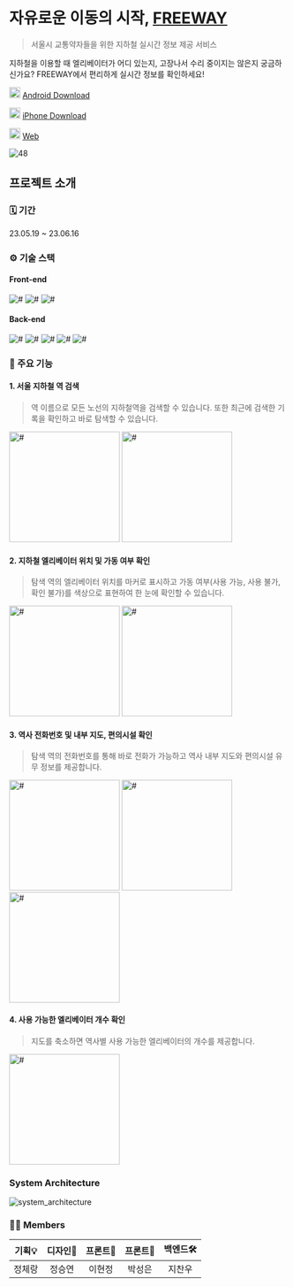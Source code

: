 # 자유로운 이동의 시작, [FREEWAY](https://github.com/FREEWAYseoul)

> 서울시 교통약자들을 위한 지하철 실시간 정보 제공 서비스

지하철을 이용할 때 엘리베이터가 어디 있는지, 고장나서 수리 중이지는 않은지 궁금하신가요? FREEWAY에서 편리하게 실시간 정보를 확인하세요!

<img src="https://github.com/FREEWAYseoul/.github/assets/69714701/0dfec54f-81d6-4f9b-97ee-8c17e142189e" width="20px" alt="#"/> [Android Download](https://play.google.com/store/apps/details?id=com.free.freeway)

<img src="https://github.com/FREEWAYseoul/.github/assets/69714701/39e1ddf2-9947-4dc2-884a-c80bdf6e4b85" width="20px" alt="#"/> [iPhone Download](https://apps.apple.com/kr/app/프리웨이/id6465698142)

<img src="https://github.com/FREEWAYseoul/.github/assets/77668478/d27bf638-b4d4-4839-accf-a729d0b8c9cf" width="20px" alt="#"/> [Web](https://freeway-seoul.vercel.app)

![48](https://github.com/SeSACTHON-FREE-WAY/.github/assets/69714701/40ea43d9-a95c-4a46-b667-b4c4922a1ea7)

## 프로젝트 소개

### 🗓️ 기간

23.05.19 ~ 23.06.16

### ⚙️ 기술 스택

#### Front-end

<img src="https://img.shields.io/badge/React-61DAFB?style=flat&logo=React&logoColor=white" alt="#"/> <img src="https://img.shields.io/badge/TypeScript-3178C6?style=flat&logo=TypeScript&logoColor=white" alt="#"/> <img src="https://img.shields.io/badge/styled components-DB7093?style=flat&logo=styled-components&logoColor=white" alt="#"/>

#### Back-end

<img src="https://img.shields.io/badge/Spring Boot-6DB33F?style=flat&logo=SpringBoot&logoColor=white" alt="#"/> <img src="https://img.shields.io/badge/Hibernate-59666C?style=flat&logo=Hibernate&logoColor=white" alt="#"/> <img src="https://img.shields.io/badge/MySQL-4479A1?style=flat&logo=MySQL&logoColor=white" alt="#"/> <img src="https://img.shields.io/badge/Selenium-43B02A?style=flat&logo=Selenium&logoColor=white" alt="#"/> <img src="https://img.shields.io/badge/OpenAI-412991?style=flat&logo=OpenAI&logoColor=white" alt="#"/>

### 📱 주요 기능

#### 1. 서울 지하철 역 검색

> 역 이름으로 모든 노선의 지하철역을 검색할 수 있습니다. 또한 최근에 검색한 기록을 확인하고 바로 탐색할 수 있습니다.

<img src="https://github.com/SeSACTHON-FREE-WAY/.github/assets/69714701/83e91545-16b4-4b6e-b305-ae9aa40ffe8c" width="200px" alt="#"> <img src="https://github.com/SeSACTHON-FREE-WAY/.github/assets/69714701/58b7486b-6eb5-464b-87ce-d69a83dab931" width="200px" alt="#">

#### 2. 지하철 엘리베이터 위치 및 가동 여부 확인

> 탐색 역의 엘리베이터 위치를 마커로 표시하고 가동 여부(사용 가능, 사용 불가, 확인 불가)를 색상으로 표현하여 한 눈에 확인할 수 있습니다.

<img src="https://github.com/SeSACTHON-FREE-WAY/.github/assets/69714701/1167a5cd-86fa-4ac9-99fe-2ee70f88ec0d" width="200px" alt="#"> <img src="https://github.com/SeSACTHON-FREE-WAY/.github/assets/69714701/9c3bd93c-065a-4774-a82e-b269375b186b" width="200px" alt="#">

#### 3. 역사 전화번호 및 내부 지도, 편의시설 확인

> 탐색 역의 전화번호를 통해 바로 전화가 가능하고 역사 내부 지도와 편의시설 유무 정보를 제공합니다.

<img src="https://github.com/SeSACTHON-FREE-WAY/.github/assets/69714701/87a0dc76-0217-435a-80b9-1a7a86c3c9f6" width="200px" alt="#"> <img src="https://github.com/SeSACTHON-FREE-WAY/.github/assets/69714701/db37518f-4ac1-45f2-97dd-43fb85e627ac" width="200px" alt="#"> <img src="https://github.com/SeSACTHON-FREE-WAY/.github/assets/69714701/96e4289e-7834-4569-931a-3191810f86d5" width="200px" alt="#">

#### 4. 사용 가능한 엘리베이터 개수 확인

> 지도를 축소하면 역사별 사용 가능한 엘리베이터의 개수를 제공합니다.

<img src="https://github.com/SeSACTHON-FREE-WAY/.github/assets/69714701/f9808682-abcc-4e36-83e4-4c755cc225aa" width="200px" alt="#">

### System Architecture

![system_architecture](https://github.com/SeSACTHON-FREE-WAY/.github/assets/69714701/a5eccc50-e9d8-4a94-a1e8-5db9fe7b6aa4)

### 🙋🏻 Members

| 기획💡 | 디자인🎨 | 프론트📱 | 프론트📱 | 백엔드🛠 |
|:----:|:-----:|:-----:|:-----:|:-----:|
| 정체랑  |  정승연  |  이현정  |  박성은  |  지찬우  |
